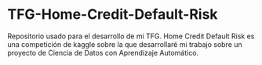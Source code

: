 
# TFG-Home-Credit-Default-Risk
Repositorio usado para el desarrollo de mi TFG. Home Credit Default Risk es una competición de kaggle sobre la que desarrollaré mi trabajo sobre un proyecto de Ciencia de Datos con Aprendizaje Automático.
